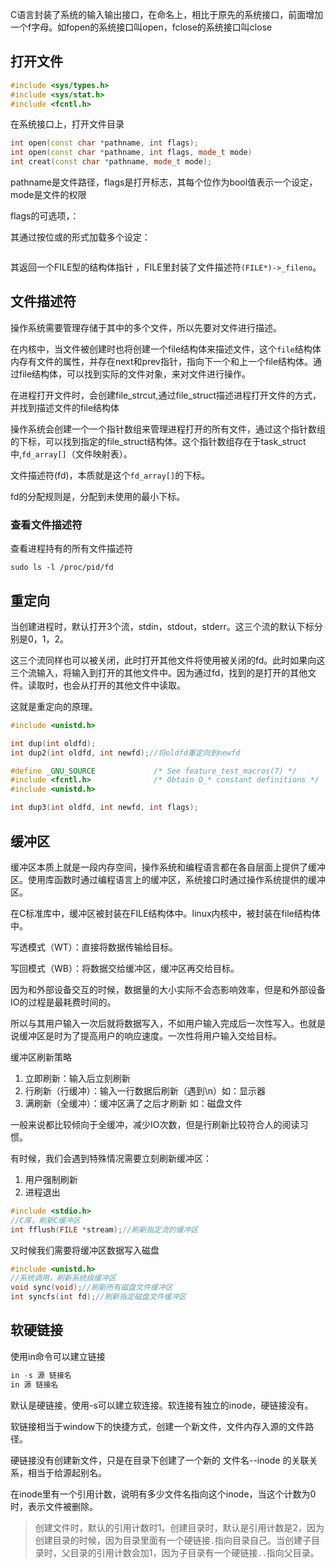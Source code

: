 C语言封装了系统的输入输出接口，在命名上，相比于原先的系统接口，前面增加一个f字母。如fopen的系统接口叫open，fclose的系统接口叫close

## 打开文件

```C
#include <sys/types.h>
#include <sys/stat.h>
#include <fcntl.h>
```

在系统接口上，打开文件目录

```C++
int open(const char *pathname, int flags);
int open(const char *pathname, int flags, mode_t mode)
int creat(const char *pathname, mode_t mode);
```

pathname是文件路径，flags是打开标志，其每个位作为bool值表示一个设定，mode是文件的权限

flags的可选项，：


其通过按位或的形式加载多个设定：
```C

```

其返回一个FILE型的结构体指针 ，FILE里封装了文件描述符`(FILE*)->_fileno`。

## 文件描述符

操作系统需要管理存储于其中的多个文件，所以先要对文件进行描述。

在内核中，当文件被创建时也将创建一个file结构体来描述文件，这个`file`结构体内存有文件的属性，并存在next和prev指针，指向下一个和上一个file结构体。通过file结构体，可以找到实际的文件对象，来对文件进行操作。

在进程打开文件时，会创建file_strcut,通过file_struct描述进程打开文件的方式，并找到描述文件的file结构体

操作系统会创建一个一个指针数组来管理进程打开的所有文件，通过这个指针数组的下标，可以找到指定的file_struct结构体。这个指针数组存在于task_struct中,`fd_array[]`（文件映射表）。

文件描述符(fd)，本质就是这个`fd_array[]`的下标。

fd的分配规则是，分配到未使用的最小下标。
### 查看文件描述符

查看进程持有的所有文件描述符
```shell
sudo ls -l /proc/pid/fd
```
## 重定向
当创建进程时，默认打开3个流，stdin，stdout，stderr。这三个流的默认下标分别是0，1，2。

这三个流同样也可以被关闭，此时打开其他文件将使用被关闭的fd。此时如果向这三个流输入，将输入到打开的其他文件中。因为通过fd，找到的是打开的其他文件。读取时，也会从打开的其他文件中读取。

这就是重定向的原理。

```C
#include <unistd.h>

int dup(int oldfd);
int dup2(int oldfd, int newfd);//将oldfd重定向到newfd

#define _GNU_SOURCE             /* See feature_test_macros(7) */
#include <fcntl.h>              /* Obtain O_* constant definitions */
#include <unistd.h>

int dup3(int oldfd, int newfd, int flags);
```

## 缓冲区

缓冲区本质上就是一段内存空间，操作系统和编程语言都在各自层面上提供了缓冲区。使用库函数时通过编程语言上的缓冲区，系统接口时通过操作系统提供的缓冲区。

在C标准库中，缓冲区被封装在FILE结构体中。linux内核中，被封装在file结构体中。

写透模式（WT）：直接将数据传输给目标。

写回模式（WB）：将数据交给缓冲区，缓冲区再交给目标。

因为和外部设备交互的时候，数据量的大小实际不会态影响效率，但是和外部设备IO的过程是最耗费时间的。

所以与其用户输入一次后就将数据写入，不如用户输入完成后一次性写入。也就是说缓冲区是时为了提高用户的响应速度。一次性将用户输入交给目标。

缓冲区刷新策略
1. 立即刷新：输入后立刻刷新
2. 行刷新（行缓冲）：输入一行数据后刷新（遇到\\n）如：显示器
3. 满刷新（全缓冲）：缓冲区满了之后才刷新 如：磁盘文件

一般来说都比较倾向于全缓冲，减少IO次数，但是行刷新比较符合人的阅读习惯。

有时候，我们会遇到特殊情况需要立刻刷新缓冲区：
1. 用户强制刷新
2. 进程退出

```C
#include <stdio.h>
//C库，刷新C缓冲区
int fflush(FILE *stream);//刷新指定流的缓冲区
```

又时候我们需要将缓冲区数据写入磁盘

```C
#include <unistd.h>
//系统调用，刷新系统级缓冲区
void sync(void);//刷新所有磁盘文件缓冲区
int syncfs(int fd);//刷新指定磁盘文件缓冲区
```

## 软硬链接

使用in命令可以建立链接
```C
in -s 源 链接名
in 源 链接名
```

默认是硬链接，使用-s可以建立软连接。软连接有独立的inode，硬链接没有。

软链接相当于window下的快捷方式，创建一个新文件，文件内存入源的文件路径。

硬链接没有创建新文件，只是在目录下创建了一个新的 文件名--inode 的关联关系，相当于给源起别名。

在inode里有一个引用计数，说明有多少文件名指向这个inode，当这个计数为0时，表示文件被删除。

> 创建文件时，默认的引用计数时1。创建目录时，默认是引用计数是2，因为创建目录的时候，因为目录里面有一个硬链接`.`指向目录自己。当创建子目录时，父目录的引用计数会加1，因为子目录有一个硬链接`..`指向父目录。

